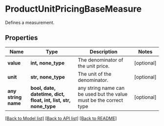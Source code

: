 # ProductUnitPricingBaseMeasure

Defines a measurement.

## Properties
Name | Type | Description | Notes
------------ | ------------- | ------------- | -------------
**value** | **int, none_type** | The denominator of the unit price. | [optional] 
**unit** | **str, none_type** | The unit of the denominator. | [optional] 
**any string name** | **bool, date, datetime, dict, float, int, list, str, none_type** | any string name can be used but the value must be the correct type | [optional]

[[Back to Model list]](../README.md#documentation-for-models) [[Back to API list]](../README.md#documentation-for-api-endpoints) [[Back to README]](../README.md)


